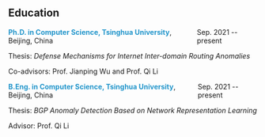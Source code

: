 ## Education

<div style="margin-bottom: 10px;">
  <div style="margin: 0; display: flex; justify-content: space-between; align-items: center;">
      <span><font color="2496CB"><b>Ph.D. in Computer Science, Tsinghua University</b></font>, Beijing, China</span>
      <span>Sep. 2021 -- present</span>
  </div>
  <p>Thesis: <i>Defense Mechanisms for Internet Inter-domain Routing Anomalies</i></p>
  <p>Co-advisors: Prof. Jianping Wu and Prof. Qi Li</p>
</div>

<div style="margin-bottom: 10px;">
  <div style="margin: 0; display: flex; justify-content: space-between; align-items: center;">
      <span><font color="2496CB"><b>B.Eng. in Computer Science, Tsinghua University</b></font>, Beijing, China</span>
      <span>Sep. 2021 -- present</span>
  </div>
  <p>Thesis: <i>BGP Anomaly Detection Based on Network Representation Learning</i></p>
  <p>Advisor: Prof. Qi Li</p>
</div>
